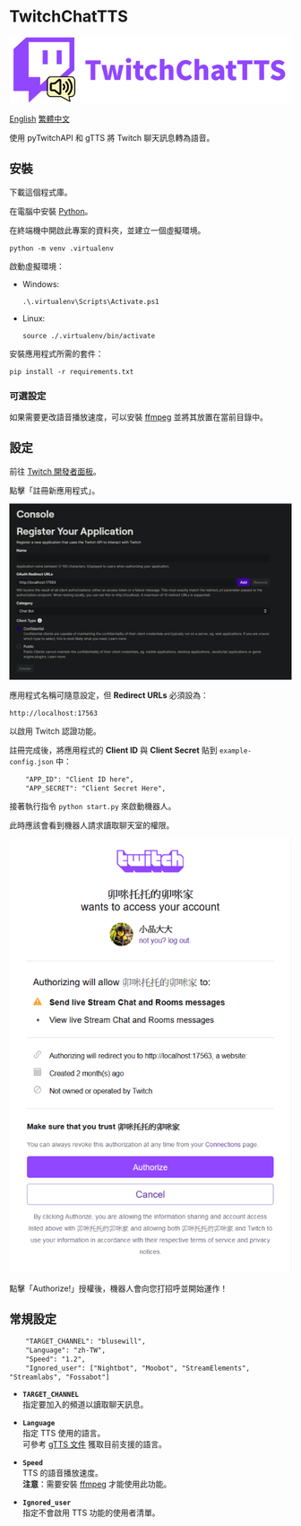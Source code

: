 # TwitchChatTTS

![TwitchChatTTSLogo](Photo/Twitch%20Chat%20TTS%20Logo.png)

[English](README.md) [繁體中文](README-zh-tw.md)

使用 pyTwitchAPI 和 gTTS 將 Twitch 聊天訊息轉為語音。

## 安裝

下載這個程式庫。

在電腦中安裝 [Python](https://www.python.org/)。

在終端機中開啟此專案的資料夾，並建立一個虛擬環境。

```
python -m venv .virtualenv
```

啟動虛擬環境：

- Windows:  
  ```
  .\.virtualenv\Scripts\Activate.ps1
  ```
- Linux:  
  ```
  source ./.virtualenv/bin/activate
  ```

安裝應用程式所需的套件：

```
pip install -r requirements.txt
```

### 可選設定

如果需要更改語音播放速度，可以安裝 [ffmpeg](https://www.ffmpeg.org/) 並將其放置在當前目錄中。

## 設定

前往 [Twitch 開發者面板](https://dev.twitch.tv/console)。

點擊「註冊新應用程式」。

![Register A New Application Twitch](Photo/Twitch%20Register%20a%20New%20Application.png)

應用程式名稱可隨意設定，但 **Redirect URLs** 必須設為：

```
http://localhost:17563
```

以啟用 Twitch 認證功能。

註冊完成後，將應用程式的 **Client ID** 與 **Client Secret** 貼到 `example-config.json` 中：

```
    "APP_ID": "Client ID here",
    "APP_SECRET": "Client Secret Here",
```

接著執行指令 `python start.py` 來啟動機器人。

此時應該會看到機器人請求讀取聊天室的權限。

![Twitch Authcating the Application](Photo/Twitch%20Auth.png)

點擊「Authorize!」授權後，機器人會向您打招呼並開始運作！

## 常規設定

```
    "TARGET_CHANNEL": "blusewill",
    "Language": "zh-TW",
    "Speed": "1.2",
    "Ignored_user": ["Nightbot", "Moobot", "StreamElements", "Streamlabs", "Fossabot"]
```

- **`TARGET_CHANNEL`**  
  指定要加入的頻道以讀取聊天訊息。

- **`Language`**  
  指定 TTS 使用的語言。  
  可參考 [gTTS 文件](https://gtts.readthedocs.io/en/latest/module.html#languages-gtts-lang) 獲取目前支援的語言。

- **`Speed`**  
  TTS 的語音播放速度。  
  **注意**：需要安裝 [ffmpeg](https://ffmpeg.org) 才能使用此功能。

- **`Ignored_user`**  
  指定不會啟用 TTS 功能的使用者清單。
